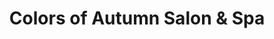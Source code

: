 ---
title: "Colors of Autumn Salon & Spa"
url: /onondaga/colors-of-autumn-salon-und-spa/
shop: Friseur
---